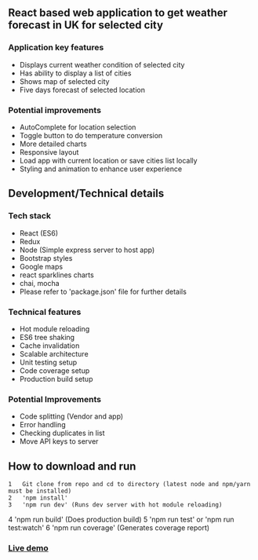 ## React based web application to get weather forecast in UK for selected city


### Application key features
- Displays current weather condition of selected city
- Has ability to display a list of cities
- Shows map of selected city
- Five days forecast of selected location

### Potential improvements
- AutoComplete for location selection
- Toggle button to do temperature conversion
- More detailed charts
- Responsive layout
- Load app with current location or save cities list locally
- Styling and animation to enhance user experience


## Development/Technical details

### Tech stack
- React (ES6)
- Redux
- Node (Simple express server to host app)
- Bootstrap styles
- Google maps
- react sparklines charts
- chai, mocha
- Please refer to 'package.json' file for further details

### Technical features
- Hot module reloading
- ES6 tree shaking
- Cache invalidation
- Scalable architecture
- Unit testing setup
- Code coverage setup
- Production build setup


### Potential Improvements
- Code splitting (Vendor and app)
- Error handling
- Checking duplicates in list
- Move API keys to server

## How to download and run

	1	Git clone from repo and cd to directory (latest node and npm/yarn must be installed)
	2	'npm install'  
	3	'npm run dev' (Runs dev server with hot module reloading)   	
  4	'npm run build' (Does production build)
  5 'npm run test' or 'npm run test:watch'
  6	'npm run coverage' (Generates coverage report)

### [Live demo](https://glacial-river-17962.herokuapp.com/)
